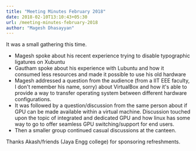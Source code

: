 ```yaml
---
title: "Meeting Minutes February 2018"
date: 2018-02-10T13:10:43+05:30
url: /meeting-minutes-february-2018
author: "Magesh Dhasayyan"
---
```

It was a small gathering this time.

* Magesh spoke about his recent experience trying to disable typographic
ligatures on Xubuntu
* Gautham spoke about his experience with Lubuntu and how it consumed less
resources and made it possible to use his old hardware
* Magesh addressed a question from the audience (from a IIT EEE faculty, I
don't remember his name, sorry) about VirtualBox and how it's able to
provide a way to transfer operating system between different hardware
configurations.
* It was followed by a question/discussion from the same person about if
GPU can be made available within a virtual machine. Discussion touched upon
the topic of integrated and dedicated GPU and how linux has some way to go
to offer seamless GPU switching/support for end users.
* Then a smaller group continued casual discussions at the canteen.

Thanks Akash/friends (Jaya Engg college) for sponsoring refreshments.
